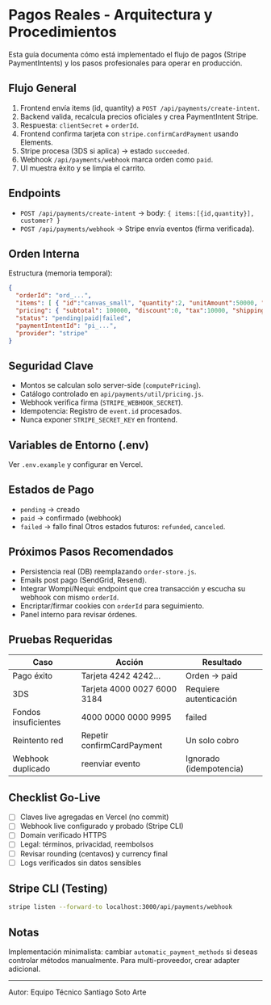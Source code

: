 # Pagos Reales - Arquitectura y Procedimientos

Esta guía documenta cómo está implementado el flujo de pagos (Stripe PaymentIntents) y los pasos profesionales para operar en producción.

## Flujo General

1. Frontend envía items (id, quantity) a `POST /api/payments/create-intent`.
2. Backend valida, recalcula precios oficiales y crea PaymentIntent Stripe.
3. Respuesta: `clientSecret` + `orderId`.
4. Frontend confirma tarjeta con `stripe.confirmCardPayment` usando Elements.
5. Stripe procesa (3DS si aplica) -> estado `succeeded`.
6. Webhook `/api/payments/webhook` marca orden como `paid`.
7. UI muestra éxito y se limpia el carrito.

## Endpoints

- `POST /api/payments/create-intent` → body: `{ items:[{id,quantity}], customer? }`
- `POST /api/payments/webhook` → Stripe envía eventos (firma verificada).

## Orden Interna

Estructura (memoria temporal):

```json
{
  "orderId": "ord_...",
  "items": [ { "id":"canvas_small", "quantity":2, "unitAmount":50000, "lineTotal":100000 } ],
  "pricing": { "subtotal": 100000, "discount":0, "tax":10000, "shipping":15000, "total":125000 },
  "status": "pending|paid|failed",
  "paymentIntentId": "pi_...",
  "provider": "stripe"
}
```

## Seguridad Clave

- Montos se calculan solo server-side (`computePricing`).
- Catálogo controlado en `api/payments/util/pricing.js`.
- Webhook verifica firma (`STRIPE_WEBHOOK_SECRET`).
- Idempotencia: Registro de `event.id` procesados.
- Nunca exponer `STRIPE_SECRET_KEY` en frontend.

## Variables de Entorno (.env)

Ver `.env.example` y configurar en Vercel.

## Estados de Pago

- `pending` → creado
- `paid` → confirmado (webhook)
- `failed` → fallo final
Otros estados futuros: `refunded`, `canceled`.

## Próximos Pasos Recomendados

- Persistencia real (DB) reemplazando `order-store.js`.
- Emails post pago (SendGrid, Resend).
- Integrar Wompi/Nequi: endpoint que crea transacción y escucha su webhook con mismo `orderId`.
- Encriptar/firmar cookies con `orderId` para seguimiento.
- Panel interno para revisar órdenes.

## Pruebas Requeridas

| Caso | Acción | Resultado |
|------|--------|-----------|
| Pago éxito | Tarjeta 4242 4242… | Orden → paid |
| 3DS | Tarjeta 4000 0027 6000 3184 | Requiere autenticación |
| Fondos insuficientes | 4000 0000 0000 9995 | failed |
| Reintento red | Repetir confirmCardPayment | Un solo cobro |
| Webhook duplicado | reenviar evento | Ignorado (idempotencia) |

## Checklist Go-Live

- [ ] Claves live agregadas en Vercel (no commit)
- [ ] Webhook live configurado y probado (Stripe CLI)
- [ ] Domain verificado HTTPS
- [ ] Legal: términos, privacidad, reembolsos
- [ ] Revisar rounding (centavos) y currency final
- [ ] Logs verificados sin datos sensibles

## Stripe CLI (Testing)

```bash
stripe listen --forward-to localhost:3000/api/payments/webhook
```

## Notas

Implementación minimalista: cambiar `automatic_payment_methods` si deseas controlar métodos manualmente. Para multi-proveedor, crear adapter adicional.

---
Autor: Equipo Técnico Santiago Soto Arte
